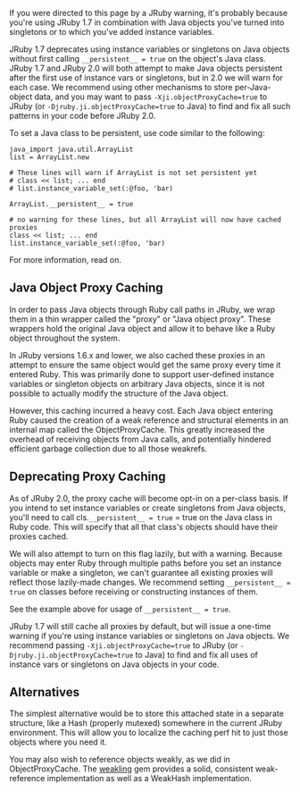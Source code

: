 If you were directed to this page by a JRuby warning, it's probably because you're using JRuby 1.7 in combination with Java objects you've turned into singletons or to which you've added instance variables.

JRuby 1.7 deprecates using instance variables or singletons on Java objects without first calling ```__persistent__ = true``` on the object's Java class. JRuby 1.7 and JRuby 2.0 will both attempt to make Java objects persistent after the first use of instance vars or singletons, but in 2.0 we will warn for each case. We recommend using other mechanisms to store per-Java-object data, and you may want to pass ```-Xji.objectProxyCache=true``` to JRuby (or ```-Djruby.ji.objectProxyCache=true``` to Java) to find and fix all such patterns in your code before JRuby 2.0.

To set a Java class to be persistent, use code similar to the following:

```
java_import java.util.ArrayList
list = ArrayList.new

# These lines will warn if ArrayList is not set persistent yet
# class << list; ... end
# list.instance_variable_set(:@foo, 'bar)

ArrayList.__persistent__ = true

# no warning for these lines, but all ArrayList will now have cached proxies
class << list; ... end
list.instance_variable_set(:@foo, 'bar)
```

For more information, read on.

Java Object Proxy Caching
-------------------------

In order to pass Java objects through Ruby call paths in JRuby, we wrap them in a thin wrapper called the "proxy" or "Java object proxy". These wrappers hold the original Java object and allow it to behave like a Ruby object throughout the system.

In JRuby versions 1.6.x and lower, we also cached these proxies in an attempt to ensure the same object would get the same proxy every time it entered Ruby. This was primarily done to support user-defined instance variables or singleton objects on arbitrary Java objects, since it is not possible to actually modify the structure of the Java object.

However, this caching incurred a heavy cost. Each Java object entering Ruby caused the creation of a weak reference and structural elements in an internal map called the ObjectProxyCache. This greatly increased the overhead of receiving objects from Java calls, and potentially hindered efficient garbage collection due to all those weakrefs.

Deprecating Proxy Caching
-------------------------

As of JRuby 2.0, the proxy cache will become opt-in on a per-class basis. If you intend to set instance variables or create singletons from Java objects, you'll need to call cls.```__persistent__ = true``` = true on the Java class in Ruby code. This will specify that all that class's objects should have their proxies cached.

We will also attempt to turn on this flag lazily, but with a warning. Because objects may enter Ruby through multiple paths before you set an instance variable or make a singleton, we can't guarantee all existing proxies will reflect those lazily-made changes. We recommend setting ```__persistent__ = true``` on classes before receiving or constructing instances of them.

See the example above for usage of ```__persistent__ = true```.

JRuby 1.7 will still cache all proxies by default, but will issue a one-time warning if you're using instance variables or singletons on Java objects. We recommend passing ```-Xji.objectProxyCache=true``` to JRuby (or ```-Djruby.ji.objectProxyCache=true``` to Java) to find and fix all uses of instance vars or singletons on Java objects in your code.

Alternatives
------------

The simplest alternative would be to store this attached state in a separate structure, like a Hash (properly mutexed) somewhere in the current JRuby environment. This will allow you to localize the caching perf hit to just those objects where you need it.

You may also wish to reference objects weakly, as we did in ObjectProxyCache. The [weakling](https://rubygems.org/gems/weakling) gem provides a solid, consistent weak-reference implementation as well as a WeakHash implementation.